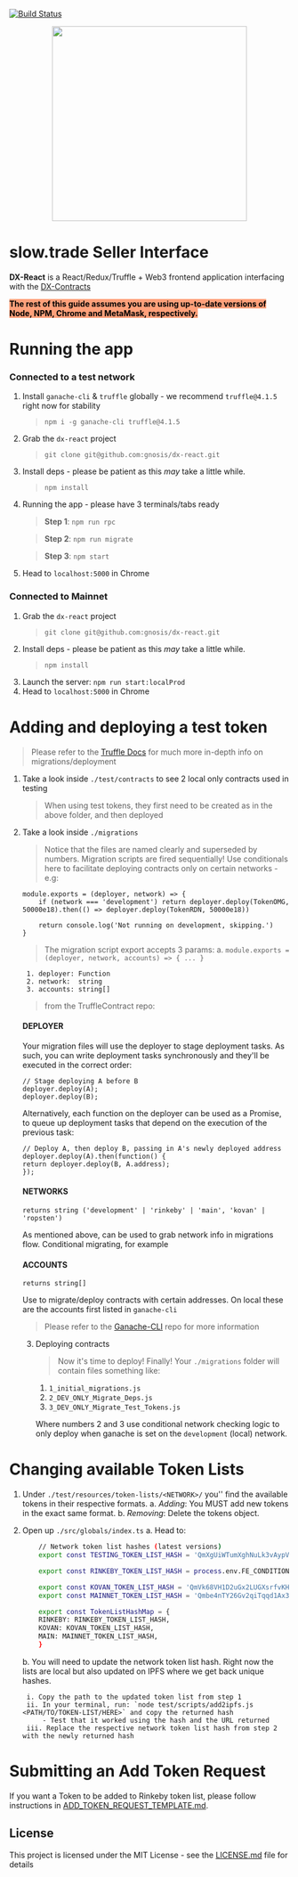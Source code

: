 [![Build Status](https://travis-ci.org/gnosis/dx-react.svg?branch=master)](https://travis-ci.org/gnosis/dx-react?branch=master)

<p align="center">
  <img width="350px" src="http://dutchx.readthedocs.io/en/latest/_static/DutchX-logo_blue.svg" />
</p>

# slow.trade Seller Interface

**DX-React** is a React/Redux/Truffle + Web3 frontend application interfacing with the [DX-Contracts][dx-contracts]

<span style="background-color:#ffa07a; color:#000;">**The rest of this guide assumes you are using up-to-date versions of Node, NPM, Chrome and MetaMask, respectively.**</span>

# Running the app

### Connected to a test network
1. Install `ganache-cli` & `truffle` globally - we recommend `truffle@4.1.5` right now for stability
    > `npm i -g ganache-cli truffle@4.1.5`
2. Grab the `dx-react` project
    > `git clone git@github.com:gnosis/dx-react.git`
3. Install deps - please be patient as this _may_ take a little while.
    > `npm install`
4. Running the app - please have 3 terminals/tabs ready
    > **Step 1**: `npm run rpc`

    > **Step 2**: `npm run migrate`
    
    > **Step 3**: `npm start`
5. Head to `localhost:5000` in Chrome

### Connected to Mainnet
1. Grab the `dx-react` project
    > `git clone git@github.com:gnosis/dx-react.git`
2. Install deps - please be patient as this _may_ take a little while.
    > `npm install`
3. Launch the server: `npm run start:localProd`
4. Head to `localhost:5000` in Chrome

# Adding and deploying a test token
> Please refer to the [Truffle Docs][truffle-suite] for much more in-depth info on migrations/deployment
1. Take a look inside `./test/contracts` to see 2 local only contracts used in testing
    > When using test tokens, they first need to be created as in the above folder, and then deployed
2. Take a look inside `./migrations`
    > Notice that the files are named clearly and superseded by numbers. Migration scripts are fired sequentially!
    > Use conditionals here to facilitate deploying contracts only on certain networks - e.g:
    ```
    module.exports = (deployer, network) => {
        if (network === 'development') return deployer.deploy(TokenOMG, 50000e18).then(() => deployer.deploy(TokenRDN, 50000e18))

        return console.log('Not running on development, skipping.')
    }
    ```
    > The migration script export accepts 3 params:
        a. `module.exports = (deployer, network, accounts) => { ... }`
        
        1. deployer: Function
        2. network:  string
        3. accounts: string[]
    
    > from the TruffleContract repo:

    #### DEPLOYER
    Your migration files will use the deployer to stage deployment tasks. As such, you can write deployment tasks synchronously and they'll be executed in the correct order:

    ```
    // Stage deploying A before B
    deployer.deploy(A);
    deployer.deploy(B);
    ```

    Alternatively, each function on the deployer can be used as a Promise, to queue up deployment tasks that depend on the execution of the previous task:

    ```
    // Deploy A, then deploy B, passing in A's newly deployed address
    deployer.deploy(A).then(function() {
    return deployer.deploy(B, A.address);
    });
    ```

    #### NETWORKS
    `returns string ('development' | 'rinkeby' | 'main', 'kovan' | 'ropsten')`
    
    As mentioned above, can be used to grab network info in migrations flow. Conditional migrating, for example

    #### ACCOUNTS
    `returns string[]`
    
    Use to migrate/deploy contracts with certain addresses. On local these are the accounts first listed in `ganache-cli`
    > Please refer to the [Ganache-CLI][ganache-cli] repo for more information

    3. Deploying contracts
        > Now it's time to deploy! Finally! Your `./migrations` folder will contain files something like:

        1. `1_initial_migrations.js`
        2. `2_DEV_ONLY_Migrate_Deps.js`
        3. `3_DEV_ONLY_Migrate_Test_Tokens.js`

        Where numbers 2 and 3 use conditional network checking logic to only deploy when ganache is set on the `development` (local) network.

# Changing available Token Lists
1. Under `./test/resources/token-lists/<NETWORK>/` you'' find the available tokens in their respective formats.
    a. *Adding*: You MUST add new tokens in the exact same format.
    b. *Removing*: Delete the tokens object.
2. Open up `./src/globals/index.ts`
    a. Head to:

    ```bash
        // Network token list hashes (latest versions)
        export const TESTING_TOKEN_LIST_HASH = 'QmXgUiWTumXghNuLk3vAypVeL4ycVkNKhrtWfvFHoQTJAM'

        export const RINKEBY_TOKEN_LIST_HASH = process.env.FE_CONDITIONAL_ENV === 'production' ? 'QmW4NCDDZRexP5FVpMQXxNWwFHTQjCGeb5d8ywLs2XRJxR' : 'QmfB3fRGacBseNiBMhKFaYoEGDyiWnUCBPsE7Xo3sKqSyi'

        export const KOVAN_TOKEN_LIST_HASH = 'QmVk68VH1D2uGx2LUGXsrfvKHQiA1R4sjw8cw4so33DPsw'
        export const MAINNET_TOKEN_LIST_HASH = 'Qmbe4nTY26Gv2qiTqqd1Ax3s94NuCdvwf9UogAH3nTKfPd'

        export const TokenListHashMap = {
        RINKEBY: RINKEBY_TOKEN_LIST_HASH,
        KOVAN: KOVAN_TOKEN_LIST_HASH,
        MAIN: MAINNET_TOKEN_LIST_HASH,
        }
    ```
    
    b. You will need to update the network token list hash. Right now the lists are local but also updated on IPFS where we get back unique hashes.
        
        i. Copy the path to the updated token list from step 1
        ii. In your terminal, run: `node test/scripts/add2ipfs.js <PATH/TO/TOKEN-LIST/HERE>` and copy the returned hash
            - Test that it worked using the hash and the URL returned
        iii. Replace the respective network token list hash from step 2 with the newly returned hash

# Submitting an Add Token Request

If you want a Token to be added to Rinkeby token list, please follow instructions in [ADD_TOKEN_REQUEST_TEMPLATE.md](./ADD_TOKEN_REQUEST_TEMPLATE.md).

License
----

This project is licensed under the MIT License - see the [LICENSE.md](https://github.com/gnosis/dx-react/blob/master/LICENSE) file for details

[//]: # (These are reference links used in the body of this note and get stripped out when the markdown processor does its job. There is no need to format nicely because it shouldn't be seen. Thanks SO - http://stackoverflow.com/questions/4823468/store-comments-in-markdown-syntax)

    
   [dx-contracts]: <https://github.com/gnosis/dx-contracts>
   [ganache-cli]: <https://github.com/trufflesuite/ganache-cli>
   [truffle-suite]: <https://truffleframework.com/docs>
